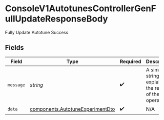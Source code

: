 # ConsoleV1AutotunesControllerGenFullUpdateResponseBody

Fully Update Autotune Success


## Fields

| Field                                                                                | Type                                                                                 | Required                                                                             | Description                                                                          |
| ------------------------------------------------------------------------------------ | ------------------------------------------------------------------------------------ | ------------------------------------------------------------------------------------ | ------------------------------------------------------------------------------------ |
| `message`                                                                            | *string*                                                                             | :heavy_check_mark:                                                                   | A simple string explaining the result of the operation.                              |
| `data`                                                                               | [components.AutotuneExperimentDto](../../models/components/autotuneexperimentdto.md) | :heavy_check_mark:                                                                   | N/A                                                                                  |
